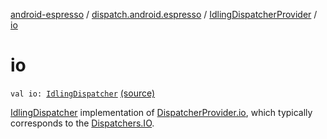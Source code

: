 [android-espresso](../../index.md) / [dispatch.android.espresso](../index.md) / [IdlingDispatcherProvider](index.md) / [io](./io.md)

# io

`val io: `[`IdlingDispatcher`](../-idling-dispatcher/index.md) [(source)](https://github.com/RBusarow/Dispatch/tree/master/android-espresso/src/main/java/dispatch/android/espresso/IdlingDispatcherProvider.kt#L41)

[IdlingDispatcher](../-idling-dispatcher/index.md) implementation of [DispatcherProvider.io](https://rbusarow.github.io/Dispatch/core/dispatch.core/-dispatcher-provider/io.md),
which typically corresponds to the [Dispatchers.IO](https://kotlin.github.io/kotlinx.coroutines/kotlinx-coroutines-core/kotlinx.coroutines/-coroutine-dispatcher/index.html).

